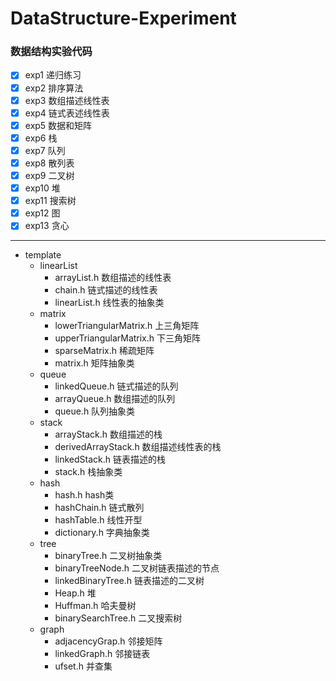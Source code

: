 # DataStructure-Experiment

### 数据结构实验代码

+ [x] exp1 递归练习
+ [x] exp2 排序算法
+ [x] exp3 数组描述线性表
+ [x] exp4 链式表述线性表
+ [x] exp5 数据和矩阵
+ [x] exp6 栈
+ [x] exp7 队列
+ [x] exp8 散列表
+ [x] exp9 二叉树
+ [x] exp10 堆
+ [x] exp11 搜索树
+ [x] exp12 图
+ [x] exp13 贪心

- - -
+ template
  + linearList
    + arrayList.h 数组描述的线性表
    + chain.h 链式描述的线性表
    + linearList.h 线性表的抽象类
  + matrix
    + lowerTriangularMatrix.h 上三角矩阵
    + upperTriangularMatrix.h 下三角矩阵
    + sparseMatrix.h 稀疏矩阵
    + matrix.h 矩阵抽象类
  + queue
    + linkedQueue.h 链式描述的队列
    + arrayQueue.h 数组描述的队列
    + queue.h 队列抽象类
  + stack
    + arrayStack.h 数组描述的栈
    + derivedArrayStack.h 数组描述线性表的栈
    + linkedStack.h 链表描述的栈
    + stack.h 栈抽象类
  + hash
    + hash.h hash类
    + hashChain.h 链式散列
    + hashTable.h 线性开型
    + dictionary.h 字典抽象类
  + tree
    + binaryTree.h 二叉树抽象类
    + binaryTreeNode.h 二叉树链表描述的节点
    + linkedBinaryTree.h 链表描述的二叉树
    + Heap.h 堆
    + Huffman.h 哈夫曼树
    + binarySearchTree.h 二叉搜索树
  + graph
    + adjacencyGrap.h 邻接矩阵
    + linkedGraph.h 邻接链表
    + ufset.h 并查集